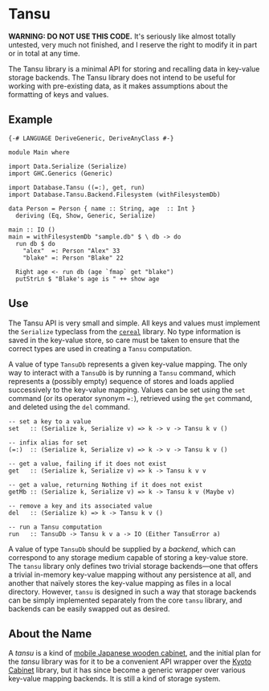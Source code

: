 # Tansu

**WARNING: DO NOT USE THIS CODE.** It's seriously like almost totally
untested, very much not finished, and I reserve the right to modify it
in part or in total at any time.

The Tansu library is a minimal API for storing and recalling data in
key-value storage backends. The Tansu library does not intend to be useful
for working with pre-existing data, as it makes assumptions about the
formatting of keys and values.

## Example

~~~.haskell
{-# LANGUAGE DeriveGeneric, DeriveAnyClass #-}

module Main where

import Data.Serialize (Serialize)
import GHC.Generics (Generic)

import Database.Tansu ((=:), get, run)
import Database.Tansu.Backend.Filesystem (withFilesystemDb)

data Person = Person { name :: String, age  :: Int }
  deriving (Eq, Show, Generic, Serialize)

main :: IO ()
main = withFilesystemDb "sample.db" $ \ db -> do
  run db $ do
    "alex"  =: Person "Alex" 33
    "blake" =: Person "Blake" 22

  Right age <- run db (age `fmap` get "blake")
  putStrLn $ "Blake's age is " ++ show age
~~~

## Use

The Tansu API is very small and simple. All keys and values must implement
the `Serialize` typeclass from the
[`cereal`](https://hackage.haskell.org/package/cereal)
library. No type information is saved in the key-value store, so care must
be taken to ensure that the correct types are used in creating a `Tansu`
computation.

A value of type `TansuDb` represents a given key-value mapping. The only
way to interact with a `TansuDb` is by running a `Tansu` command, which
represents a (possibly empty) sequence of stores and loads applied
successively to the key-value mapping. Values can be set using the `set`
command (or its operator synonym `=:`), retrieved using the `get`
command, and deleted using the `del` command.

~~~.haskell
-- set a key to a value
set   :: (Serialize k, Serialize v) => k -> v -> Tansu k v ()

-- infix alias for set
(=:)  :: (Serialize k, Serialize v) => k -> v -> Tansu k v ()

-- get a value, failing if it does not exist
get   :: (Serialize k, Serialize v) => k -> Tansu k v v

-- get a value, returning Nothing if it does not exist
getMb :: (Serialize k, Serialize v) => k -> Tansu k v (Maybe v)

-- remove a key and its associated value
del   :: (Serialize k) => k -> Tansu k v ()

-- run a Tansu computation
run   :: TansuDb -> Tansu k v a -> IO (Either TansuError a)
~~~

A value of type `TansuDb` should be supplied by a _backend_, which can
correspond to any storage medium capable of storing a key-value store.
The `tansu` library only defines two trivial storage backends—one that
offers a trivial in-memory key-value mapping without any persistence at
all, and another that naïvely stores the key-value mapping as files in a
local directory. However, `tansu` is designed in such a way that storage
backends can be simply implemented separately from the core `tansu`
library, and backends can be easily swapped out as desired.

## About the Name

A _tansu_ is a kind of
[mobile Japanese wooden cabinet](https://en.wikipedia.org/wiki/Tansu),
and the initial plan for the _tansu_ library was for it to be a convenient
API wrapper over the [Kyoto Cabinet](http://fallabs.com/kyotocabinet/)
library, but it has since become a generic wrapper over various
key-value mapping backends. It is still a kind of storage system.
